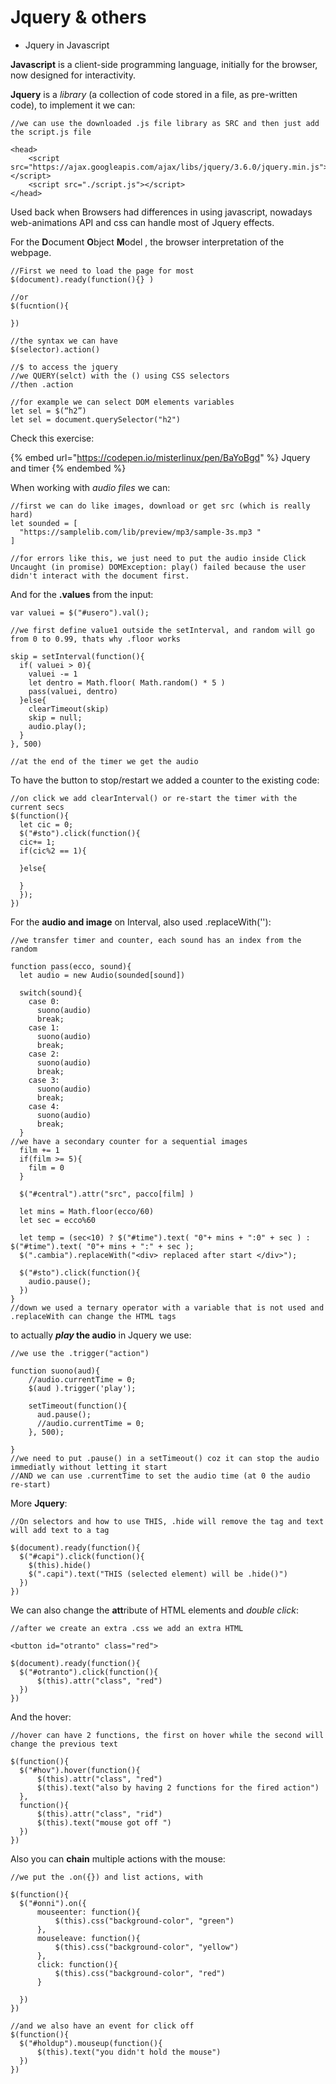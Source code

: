 # Jquery & others

* Jquery in Javascript

**Javascript** is a client-side programming language, initially for the browser, now designed for interactivity.

**Jquery** is a _library_ (a collection of code stored in a file, as pre-written code), to implement it we can:

```
//we can use the downloaded .js file library as SRC and then just add the script.js file

<head>
    <script src="https://ajax.googleapis.com/ajax/libs/jquery/3.6.0/jquery.min.js"></script>
    <script src="./script.js"></script>
</head>

```

Used back when Browsers had differences in using javascript, nowadays web-animations API and css can handle most of Jquery effects.

For the **D**ocument **O**bject **M**odel , the browser interpretation of the webpage.

```
//First we need to load the page for most
$(document).ready(function(){} )

//or
$(fucntion(){

})

//the syntax we can have 
$(selector).action()

//$ to access the jquery
//we QUERY(selct) with the () using CSS selectors
//then .action 

//for example we can select DOM elements variables
let sel = $(“h2”) 
let sel = document.querySelector("h2")

```

Check this exercise:

{% embed url="https://codepen.io/misterlinux/pen/BaYoBgd" %}
Jquery and timer
{% endembed %}

When working with _audio files_ we can:

```
//first we can do like images, download or get src (which is really hard)
let sounded = [
  "https://samplelib.com/lib/preview/mp3/sample-3s.mp3 "
]

//for errors like this, we just need to put the audio inside Click
Uncaught (in promise) DOMException: play() failed because the user didn't interact with the document first.

```

And for the **.values** from the input:

```
var valuei = $("#usero").val(); 

//we first define value1 outside the setInterval, and random will go from 0 to 0.99, thats why .floor works

skip = setInterval(function(){
  if( valuei > 0){
    valuei -= 1
    let dentro = Math.floor( Math.random() * 5 )
    pass(valuei, dentro)
  }else{
    clearTimeout(skip) 
    skip = null; 
    audio.play();
  }
}, 500)

//at the end of the timer we get the audio

```

To have the button to stop/restart we added a counter to the existing code:

```
//on click we add clearInterval() or re-start the timer with the current secs
$(function(){
  let cic = 0;
  $("#sto").click(function(){
  cic+= 1;
  if(cic%2 == 1){

  }else{

  }
  });
})

```

For the **audio and image** on Interval, also used .replaceWith(''):

```
//we transfer timer and counter, each sound has an index from the random

function pass(ecco, sound){
  let audio = new Audio(sounded[sound])

  switch(sound){
    case 0:
      suono(audio)
      break;
    case 1:
      suono(audio)
      break; 
    case 2:
      suono(audio)
      break; 
    case 3:
      suono(audio)
      break; 
    case 4:
      suono(audio)
      break; 
  }
//we have a secondary counter for a sequential images
  film += 1
  if(film >= 5){
    film = 0 
  }

  $("#central").attr("src", pacco[film] )

  let mins = Math.floor(ecco/60)
  let sec = ecco%60 

  let temp = (sec<10) ? $("#time").text( "0"+ mins + ":0" + sec ) : $("#time").text( "0"+ mins + ":" + sec );
  $(".cambia").replaceWith("<div> replaced after start </div>");

  $("#sto").click(function(){
    audio.pause();
  })
}
//down we used a ternary operator with a variable that is not used and .replaceWith can change the HTML tags

```

to actually _**play**_**&#x20;the audio** in Jquery we use:

```
//we use the .trigger("action")

function suono(aud){
    //audio.currentTime = 0;
    $(aud ).trigger('play');

    setTimeout(function(){
      aud.pause();
      //audio.currentTime = 0;
    }, 500);
    
}
//we need to put .pause() in a setTimeout() coz it can stop the audio immediatly without letting it start
//AND we can use .currentTime to set the audio time (at 0 the audio re-start)

```

More **Jquery**:

```
//On selectors and how to use THIS, .hide will remove the tag and text will add text to a tag

$(document).ready(function(){
  $("#capi").click(function(){
    $(this).hide()
    $(".capi").text("THIS (selected element) will be .hide()")
  })
})

```

We can also change the **att**ribute of HTML elements and _double click_:

```
//after we create an extra .css we add an extra HTML 

<button id="otranto" class="red">

$(document).ready(function(){
  $("#otranto").click(function(){
      $(this).attr("class", "red")
  })
})

```

And the hover:

```
//hover can have 2 functions, the first on hover while the second will change the previous text

$(function(){
  $("#hov").hover(function(){
      $(this).attr("class", "red")
      $(this).text("also by having 2 functions for the fired action")
  },
  function(){
      $(this).attr("class", "rid")
      $(this).text("mouse got off ")
  })
})

```

Also you can **chain** multiple actions with the mouse:

```
//we put the .on({}) and list actions, with 

$(function(){
  $("#onni").on({
      mouseenter: function(){
          $(this).css("background-color", "green")
      },
      mouseleave: function(){
          $(this).css("background-color", "yellow")
      },
      click: function(){
          $(this).css("background-color", "red")
      }

  })
})

//and we also have an event for click off
$(function(){
  $("#holdup").mouseup(function(){
      $(this).text("you didn't hold the mouse")
  })
})

```
